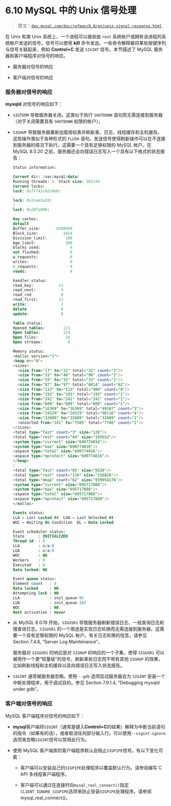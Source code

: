 # 6.10 MySQL 中的 Unix 信号处理

> 原文：[`dev.mysql.com/doc/refman/8.0/en/unix-signal-response.html`](https://dev.mysql.com/doc/refman/8.0/en/unix-signal-response.html)

在 Unix 和类 Unix 系统上，一个进程可以接收由 `root` 系统帐户或拥有该进程的系统帐户发送的信号。信号可以使用 **kill** 命令发送。一些命令解释器将某些按键序列与信号关联起来，例如 **Control+C** 发送 `SIGINT` 信号。本节描述了 MySQL 服务器和客户端程序对信号的响应。

+   服务器对信号的响应

+   客户端对信号的响应

### 服务器对信号的响应

**mysqld** 对信号的响应如下：

+   `SIGTERM` 导致服务器关闭。这类似于执行 `SHUTDOWN` 语句而无需连接到服务器（对于关闭需要具有 `SHUTDOWN` 权限的帐户）。

+   `SIGHUP` 导致服务器重新加载授权表并刷新表、日志、线程缓存和主机缓存。这些操作类似于各种形式的 `FLUSH` 语句。发送信号使得刷新操作可以在不连接到服务器的情况下执行，这需要一个具有足够权限的 MySQL 帐户。在 MySQL 8.0.20 之前，服务器还会向错误日志写入一个具有以下格式的状态报告：

    ```sql
    Status information:

    Current dir: /var/mysql/data/
    Running threads: 4  Stack size: 262144
    Current locks:
    lock: 0x7f742c02c0e0:

    lock: 0x2cee2a20:
    :
    lock: 0x207a080:

    Key caches:
    default
    Buffer_size:       8388608
    Block_size:           1024
    Division_limit:        100
    Age_limit:             300
    blocks used:             4
    not flushed:             0
    w_requests:              0
    writes:                  0
    r_requests:              8
    reads:                   4

    handler status:
    read_key:           13
    read_next:           4
    read_rnd             0
    read_first:         13
    write:               1
    delete               0
    update:              0

    Table status:
    Opened tables:        121
    Open tables:          114
    Open files:            18
    Open streams:           0

    Memory status:
    <malloc version="1">
    <heap nr="0">
    <sizes>
      <size from="17" to="32" total="32" count="1"/>
      <size from="33" to="48" total="96" count="2"/>
      <size from="33" to="33" total="33" count="1"/>
      <size from="97" to="97" total="6014" count="62"/>
      <size from="113" to="113" total="904" count="8"/>
      <size from="193" to="193" total="193" count="1"/>
      <size from="241" to="241" total="241" count="1"/>
      <size from="609" to="609" total="609" count="1"/>
      <size from="16369" to="16369" total="49107" count="3"/>
      <size from="24529" to="24529" total="98116" count="4"/>
      <size from="32689" to="32689" total="32689" count="1"/>
      <unsorted from="241" to="7505" total="7746" count="2"/>
    </sizes>
    <total type="fast" count="3" size="128"/>
    <total type="rest" count="84" size="195652"/>
    <system type="current" size="690774016"/>
    <system type="max" size="690774016"/>
    <aspace type="total" size="690774016"/>
    <aspace type="mprotect" size="690774016"/>
    </heap>
    :
    <total type="fast" count="85" size="5520"/>
    <total type="rest" count="116" size="316820"/>
    <total type="mmap" count="82" size="939954176"/>
    <system type="current" size="695717888"/>
    <system type="max" size="695717888"/>
    <aspace type="total" size="695717888"/>
    <aspace type="mprotect" size="695717888"/>
    </malloc>

    Events status:
    LLA = Last Locked At  LUA = Last Unlocked At
    WOC = Waiting On Condition  DL = Data Locked

    Event scheduler status:
    State      : INITIALIZED
    Thread id  : 0
    LLA        : n/a:0
    LUA        : n/a:0
    WOC        : NO
    Workers    : 0
    Executed   : 0
    Data locked: NO

    Event queue status:
    Element count   : 0
    Data locked     : NO
    Attempting lock : NO
    LLA             : init_queue:95
    LUA             : init_queue:103
    WOC             : NO
    Next activation : never
    ```

+   从 MySQL 8.0.19 开始，`SIGUSR1` 导致服务器刷新错误日志、一般查询日志和慢查询日志。`SIGUSR1` 的一个用途是实现日志轮换而无需连接到服务器，这需要一个具有足够权限的 MySQL 帐户。有关日志轮换的信息，请参见 Section 7.4.6, “Server Log Maintenance”。

    服务器对 `SIGUSR1` 的响应是对 `SIGHUP` 的响应的一个子集，使得 `SIGUSR1` 可以被用作一个更“轻量级”的信号，刷新某些日志而不带有其他 `SIGHUP` 的效果，比如刷新线程和主机缓存以及向错误日志写入状态报告。

+   `SIGINT` 通常被服务器忽略。使用 `--gdb` 选项启动服务器会为 `SIGINT` 安装一个中断处理程序，用于调试目的。参见 Section 7.9.1.4, “Debugging mysqld under gdb”。

### 客户端对信号的响应

MySQL 客户端程序对信号的响应如下：

+   **mysql**客户端将`SIGINT`（通常是键入**Control+C**的结果）解释为中断当前语句的指令（如果有的话），或者取消任何部分输入行。可以使用`--sigint-ignore`选项来忽略`SIGINT`信号以禁用此行为。

+   使用 MySQL 客户端库的客户端程序默认会阻止`SIGPIPE`信号。有以下变化可能：

    +   客户端可以安装自己的`SIGPIPE`处理程序以覆盖默认行为。请参阅编写 C API 多线程客户端程序。

    +   客户端可以通过在连接时向`mysql_real_connect()`指定`CLIENT_IGNORE_SIGPIPE`选项来防止安装`SIGPIPE`处理程序。请参阅 mysql_real_connect()。
